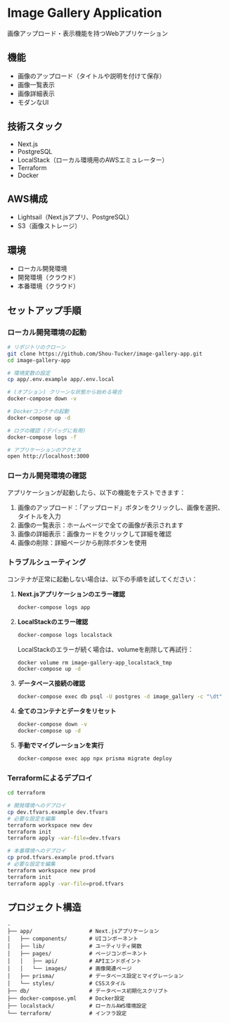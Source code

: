 # Image Gallery Application

画像アップロード・表示機能を持つWebアプリケーション

## 機能

- 画像のアップロード（タイトルや説明を付けて保存）
- 画像一覧表示
- 画像詳細表示
- モダンなUI

## 技術スタック

- Next.js
- PostgreSQL
- LocalStack（ローカル環境用のAWSエミュレーター）
- Terraform
- Docker

## AWS構成

- Lightsail（Next.jsアプリ、PostgreSQL）
- S3（画像ストレージ）

## 環境

- ローカル開発環境
- 開発環境（クラウド）
- 本番環境（クラウド）

## セットアップ手順

### ローカル開発環境の起動

```bash
# リポジトリのクローン
git clone https://github.com/Shou-Tucker/image-gallery-app.git
cd image-gallery-app

# 環境変数の設定
cp app/.env.example app/.env.local

# (オプション) クリーンな状態から始める場合
docker-compose down -v

# Dockerコンテナの起動
docker-compose up -d

# ログの確認 (デバッグに有用)
docker-compose logs -f

# アプリケーションのアクセス
open http://localhost:3000
```

### ローカル開発環境の確認

アプリケーションが起動したら、以下の機能をテストできます：

1. 画像のアップロード：「アップロード」ボタンをクリックし、画像を選択、タイトルを入力
2. 画像の一覧表示：ホームページで全ての画像が表示されます
3. 画像の詳細表示：画像カードをクリックして詳細を確認
4. 画像の削除：詳細ページから削除ボタンを使用

### トラブルシューティング

コンテナが正常に起動しない場合は、以下の手順を試してください：

1. **Next.jsアプリケーションのエラー確認**
   ```bash
   docker-compose logs app
   ```

2. **LocalStackのエラー確認**
   ```bash
   docker-compose logs localstack
   ```
   
   LocalStackのエラーが続く場合は、volumeを削除して再試行：
   ```bash
   docker volume rm image-gallery-app_localstack_tmp
   docker-compose up -d
   ```

3. **データベース接続の確認**
   ```bash
   docker-compose exec db psql -U postgres -d image_gallery -c "\dt"
   ```

4. **全てのコンテナとデータをリセット**
   ```bash
   docker-compose down -v
   docker-compose up -d
   ```

5. **手動でマイグレーションを実行**
   ```bash
   docker-compose exec app npx prisma migrate deploy
   ```

### Terraformによるデプロイ

```bash
cd terraform

# 開発環境へのデプロイ
cp dev.tfvars.example dev.tfvars
# 必要な設定を編集
terraform workspace new dev
terraform init
terraform apply -var-file=dev.tfvars

# 本番環境へのデプロイ
cp prod.tfvars.example prod.tfvars
# 必要な設定を編集
terraform workspace new prod
terraform init
terraform apply -var-file=prod.tfvars
```

## プロジェクト構造

```
.
├── app/                  # Next.jsアプリケーション
│   ├── components/       # UIコンポーネント
│   ├── lib/              # ユーティリティ関数
│   ├── pages/            # ページコンポーネント
│   │   ├── api/          # APIエンドポイント
│   │   └── images/       # 画像関連ページ
│   ├── prisma/           # データベース設定とマイグレーション
│   └── styles/           # CSSスタイル
├── db/                   # データベース初期化スクリプト
├── docker-compose.yml    # Docker設定
├── localstack/           # ローカルAWS環境設定
└── terraform/            # インフラ設定
```
